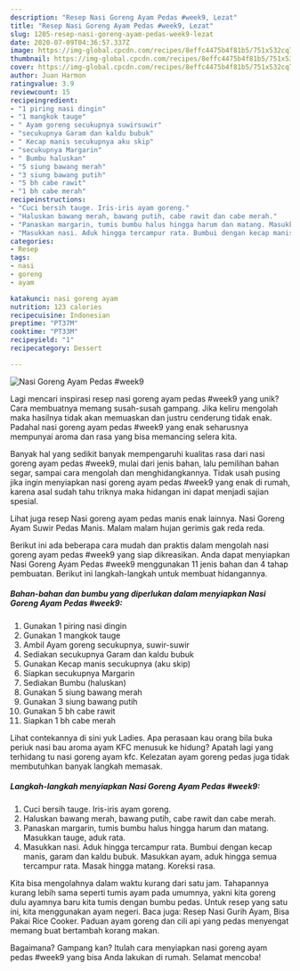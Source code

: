 ```yaml
---
description: "Resep Nasi Goreng Ayam Pedas #week9, Lezat"
title: "Resep Nasi Goreng Ayam Pedas #week9, Lezat"
slug: 1205-resep-nasi-goreng-ayam-pedas-week9-lezat
date: 2020-07-09T04:36:57.337Z
image: https://img-global.cpcdn.com/recipes/8effc4475b4f81b5/751x532cq70/nasi-goreng-ayam-pedas-week9-foto-resep-utama.jpg
thumbnail: https://img-global.cpcdn.com/recipes/8effc4475b4f81b5/751x532cq70/nasi-goreng-ayam-pedas-week9-foto-resep-utama.jpg
cover: https://img-global.cpcdn.com/recipes/8effc4475b4f81b5/751x532cq70/nasi-goreng-ayam-pedas-week9-foto-resep-utama.jpg
author: Juan Harmon
ratingvalue: 3.9
reviewcount: 15
recipeingredient:
- "1 piring nasi dingin"
- "1 mangkok tauge"
- " Ayam goreng secukupnya suwirsuwir"
- "secukupnya Garam dan kaldu bubuk"
- " Kecap manis secukupnya aku skip"
- "secukupnya Margarin"
- " Bumbu haluskan"
- "5 siung bawang merah"
- "3 siung bawang putih"
- "5 bh cabe rawit"
- "1 bh cabe merah"
recipeinstructions:
- "Cuci bersih tauge. Iris-iris ayam goreng."
- "Haluskan bawang merah, bawang putih, cabe rawit dan cabe merah."
- "Panaskan margarin, tumis bumbu halus hingga harum dan matang. Masukkan tauge, aduk rata."
- "Masukkan nasi. Aduk hingga tercampur rata. Bumbui dengan kecap manis, garam dan kaldu bubuk. Masukkan ayam, aduk hingga semua tercampur rata. Masak hingga matang. Koreksi rasa."
categories:
- Resep
tags:
- nasi
- goreng
- ayam

katakunci: nasi goreng ayam 
nutrition: 123 calories
recipecuisine: Indonesian
preptime: "PT37M"
cooktime: "PT33M"
recipeyield: "1"
recipecategory: Dessert

---
```



![Nasi Goreng Ayam Pedas #week9](https://img-global.cpcdn.com/recipes/8effc4475b4f81b5/751x532cq70/nasi-goreng-ayam-pedas-week9-foto-resep-utama.jpg)

Lagi mencari inspirasi resep nasi goreng ayam pedas #week9 yang unik? Cara membuatnya memang susah-susah gampang. Jika keliru mengolah maka hasilnya tidak akan memuaskan dan justru cenderung tidak enak. Padahal nasi goreng ayam pedas #week9 yang enak seharusnya mempunyai aroma dan rasa yang bisa memancing selera kita.

Banyak hal yang sedikit banyak mempengaruhi kualitas rasa dari nasi goreng ayam pedas #week9, mulai dari jenis bahan, lalu pemilihan bahan segar, sampai cara mengolah dan menghidangkannya. Tidak usah pusing jika ingin menyiapkan nasi goreng ayam pedas #week9 yang enak di rumah, karena asal sudah tahu triknya maka hidangan ini dapat menjadi sajian spesial.

Lihat juga resep Nasi goreng ayam pedas manis enak lainnya. Nasi Goreng Ayam Suwir Pedas Manis. Malam malam hujan gerimis gak reda reda.


Berikut ini ada beberapa cara mudah dan praktis dalam mengolah nasi goreng ayam pedas #week9 yang siap dikreasikan. Anda dapat menyiapkan Nasi Goreng Ayam Pedas #week9 menggunakan 11 jenis bahan dan 4 tahap pembuatan. Berikut ini langkah-langkah untuk membuat hidangannya.

<!--inarticleads1-->

##### Bahan-bahan dan bumbu yang diperlukan dalam menyiapkan Nasi Goreng Ayam Pedas #week9:

1. Gunakan 1 piring nasi dingin
1. Gunakan 1 mangkok tauge
1. Ambil  Ayam goreng secukupnya, suwir-suwir
1. Sediakan secukupnya Garam dan kaldu bubuk
1. Gunakan  Kecap manis secukupnya (aku skip)
1. Siapkan secukupnya Margarin
1. Sediakan  Bumbu (haluskan)
1. Gunakan 5 siung bawang merah
1. Gunakan 3 siung bawang putih
1. Gunakan 5 bh cabe rawit
1. Siapkan 1 bh cabe merah


Lihat contekannya di sini yuk Ladies. Apa perasaan kau orang bila buka periuk nasi bau aroma ayam KFC menusuk ke hidung? Apatah lagi yang terhidang tu nasi goreng ayam kfc. Kelezatan ayam goreng pedas juga tidak membutuhkan banyak langkah memasak. 

<!--inarticleads2-->

##### Langkah-langkah menyiapkan Nasi Goreng Ayam Pedas #week9:

1. Cuci bersih tauge. Iris-iris ayam goreng.
1. Haluskan bawang merah, bawang putih, cabe rawit dan cabe merah.
1. Panaskan margarin, tumis bumbu halus hingga harum dan matang. Masukkan tauge, aduk rata.
1. Masukkan nasi. Aduk hingga tercampur rata. Bumbui dengan kecap manis, garam dan kaldu bubuk. Masukkan ayam, aduk hingga semua tercampur rata. Masak hingga matang. Koreksi rasa.


Kita bisa mengolahnya dalam waktu kurang dari satu jam. Tahapannya kurang lebih sama seperti tumis ayam pada umumnya, yakni kita goreng dulu ayamnya baru kita tumis dengan bumbu pedas. Untuk resep yang satu ini, kita menggunakan ayam negeri. Baca juga: Resep Nasi Gurih Ayam, Bisa Pakai Rice Cooker. Paduan ayam goreng dan cili api yang pedas menyengat memang buat bertambah korang makan. 

Bagaimana? Gampang kan? Itulah cara menyiapkan nasi goreng ayam pedas #week9 yang bisa Anda lakukan di rumah. Selamat mencoba!
